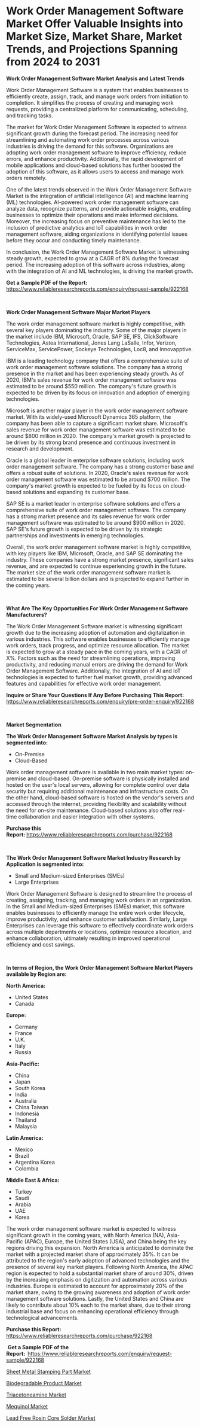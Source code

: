 <p><h1>Work Order Management Software Market Offer Valuable Insights into Market Size, Market Share, Market Trends, and Projections Spanning from 2024 to 2031</h1></p><p><strong>Work Order Management Software Market Analysis and Latest Trends</strong></p>
<p><p>Work Order Management Software is a system that enables businesses to efficiently create, assign, track, and manage work orders from initiation to completion. It simplifies the process of creating and managing work requests, providing a centralized platform for communicating, scheduling, and tracking tasks.</p><p>The market for Work Order Management Software is expected to witness significant growth during the forecast period. The increasing need for streamlining and automating work order processes across various industries is driving the demand for this software. Organizations are adopting work order management software to improve efficiency, reduce errors, and enhance productivity. Additionally, the rapid development of mobile applications and cloud-based solutions has further boosted the adoption of this software, as it allows users to access and manage work orders remotely.</p><p>One of the latest trends observed in the Work Order Management Software Market is the integration of artificial intelligence (AI) and machine learning (ML) technologies. AI-powered work order management software can analyze data, recognize patterns, and provide actionable insights, enabling businesses to optimize their operations and make informed decisions. Moreover, the increasing focus on preventive maintenance has led to the inclusion of predictive analytics and IoT capabilities in work order management software, aiding organizations in identifying potential issues before they occur and conducting timely maintenance.</p><p>In conclusion, the Work Order Management Software Market is witnessing steady growth, expected to grow at a CAGR of 8% during the forecast period. The increasing adoption of this software across industries, along with the integration of AI and ML technologies, is driving the market growth.</p></p>
<p><strong>Get a Sample PDF of the Report:&nbsp;</strong> <a href="https://www.reliableresearchreports.com/enquiry/request-sample/922168">https://www.reliableresearchreports.com/enquiry/request-sample/922168</a></p>
<p>&nbsp;</p>
<p><strong>Work Order Management Software Major Market Players</strong></p>
<p><p>The work order management software market is highly competitive, with several key players dominating the industry. Some of the major players in the market include IBM, Microsoft, Oracle, SAP SE, IFS, ClickSoftware Technologies, Astea International, Jones Lang LaSalle, Infor, Verizon, ServiceMax, ServicePower, Sockeye Technologies, Loc8, and Innovapptive.</p><p>IBM is a leading technology company that offers a comprehensive suite of work order management software solutions. The company has a strong presence in the market and has been experiencing steady growth. As of 2020, IBM's sales revenue for work order management software was estimated to be around $550 million. The company's future growth is expected to be driven by its focus on innovation and adoption of emerging technologies.</p><p>Microsoft is another major player in the work order management software market. With its widely-used Microsoft Dynamics 365 platform, the company has been able to capture a significant market share. Microsoft's sales revenue for work order management software was estimated to be around $800 million in 2020. The company's market growth is projected to be driven by its strong brand presence and continuous investment in research and development.</p><p>Oracle is a global leader in enterprise software solutions, including work order management software. The company has a strong customer base and offers a robust suite of solutions. In 2020, Oracle's sales revenue for work order management software was estimated to be around $700 million. The company's market growth is expected to be fueled by its focus on cloud-based solutions and expanding its customer base.</p><p>SAP SE is a market leader in enterprise software solutions and offers a comprehensive suite of work order management software. The company has a strong market presence and its sales revenue for work order management software was estimated to be around $900 million in 2020. SAP SE's future growth is expected to be driven by its strategic partnerships and investments in emerging technologies.</p><p>Overall, the work order management software market is highly competitive, with key players like IBM, Microsoft, Oracle, and SAP SE dominating the industry. These companies have a strong market presence, significant sales revenue, and are expected to continue experiencing growth in the future. The market size of the work order management software market is estimated to be several billion dollars and is projected to expand further in the coming years.</p></p>
<p>&nbsp;</p>
<p><strong>What Are The Key Opportunities For Work Order Management Software Manufacturers?</strong></p>
<p><p>The Work Order Management Software market is witnessing significant growth due to the increasing adoption of automation and digitalization in various industries. This software enables businesses to efficiently manage work orders, track progress, and optimize resource allocation. The market is expected to grow at a steady pace in the coming years, with a CAGR of X%. Factors such as the need for streamlining operations, improving productivity, and reducing manual errors are driving the demand for Work Order Management Software. Additionally, the integration of AI and IoT technologies is expected to further fuel market growth, providing advanced features and capabilities for effective work order management.</p></p>
<p><strong>Inquire or Share Your Questions If Any Before Purchasing This Report:</strong> <a href="https://www.reliableresearchreports.com/enquiry/pre-order-enquiry/922168">https://www.reliableresearchreports.com/enquiry/pre-order-enquiry/922168</a></p>
<p>&nbsp;</p>
<p><strong>Market Segmentation</strong></p>
<p><strong>The Work Order Management Software Market Analysis by types is segmented into:</strong></p>
<p><ul><li>On-Premise</li><li>Cloud-Based</li></ul></p>
<p><p>Work order management software is available in two main market types: on-premise and cloud-based. On-premise software is physically installed and hosted on the user's local servers, allowing for complete control over data security but requiring additional maintenance and infrastructure costs. On the other hand, cloud-based software is hosted on the vendor's servers and accessed through the internet, providing flexibility and scalability without the need for on-site maintenance. Cloud-based solutions also offer real-time collaboration and easier integration with other systems.</p></p>
<p><strong>Purchase this Report:&nbsp;</strong><a href="https://www.reliableresearchreports.com/purchase/922168">https://www.reliableresearchreports.com/purchase/922168</a></p>
<p>&nbsp;</p>
<p><strong>The Work Order Management Software Market Industry Research by Application is segmented into:</strong></p>
<p><ul><li>Small and Medium-sized Enterprises (SMEs)</li><li>Large Enterprises</li></ul></p>
<p><p>Work Order Management Software is designed to streamline the process of creating, assigning, tracking, and managing work orders in an organization. In the Small and Medium-sized Enterprises (SMEs) market, this software enables businesses to efficiently manage the entire work order lifecycle, improve productivity, and enhance customer satisfaction. Similarly, Large Enterprises can leverage this software to effectively coordinate work orders across multiple departments or locations, optimize resource allocation, and enhance collaboration, ultimately resulting in improved operational efficiency and cost savings.</p></p>
<p>&nbsp;</p>
<p><strong>In terms of Region, the Work Order Management Software Market Players available by Region are:</strong></p>
<p>
    <p> <strong> North America: </strong>
        <ul>
            <li>United States</li>
            <li>Canada</li>
        </ul>
        </p> 
    <p> <strong> Europe: </strong>
        <ul>
            <li>Germany</li>
            <li>France</li>
            <li>U.K.</li>
            <li>Italy</li>
            <li>Russia</li>
        </ul>
        </p> 
    <p> <strong> Asia-Pacific: </strong>
        <ul>
            <li>China</li>
            <li>Japan</li>
            <li>South Korea</li>
            <li>India</li>
            <li>Australia</li>
            <li>China Taiwan</li>
            <li>Indonesia</li>
            <li>Thailand</li>
            <li>Malaysia</li>
        </ul>
        </p> 
    <p> <strong> Latin America: </strong>
        <ul>
            <li>Mexico</li>
            <li>Brazil</li>
            <li>Argentina Korea</li>
            <li>Colombia</li>
        </ul>
        </p> 
    <p> <strong> Middle East & Africa: </strong>
        <ul>
            <li>Turkey</li>
            <li>Saudi</li>
            <li>Arabia</li>
            <li>UAE</li>
            <li>Korea</li>
        </ul>
    </p>
    </p>
<p><p>The work order management software market is expected to witness significant growth in the coming years, with North America (NA), Asia-Pacific (APAC), Europe, the United States (USA), and China being the key regions driving this expansion. North America is anticipated to dominate the market with a projected market share of approximately 35%. It can be attributed to the region's early adoption of advanced technologies and the presence of several key market players. Following North America, the APAC region is expected to hold a substantial market share of around 30%, driven by the increasing emphasis on digitization and automation across various industries. Europe is estimated to account for approximately 20% of the market share, owing to the growing awareness and adoption of work order management software solutions. Lastly, the United States and China are likely to contribute about 10% each to the market share, due to their strong industrial base and focus on enhancing operational efficiency through technological advancements.</p></p>
<p><strong>Purchase this Report: </strong><a href="https://www.reliableresearchreports.com/purchase/922168">https://www.reliableresearchreports.com/purchase/922168</a></p>
<p>&nbsp;<strong>Get a Sample PDF of the Report:&nbsp;&nbsp;</strong><a href="https://www.reliableresearchreports.com/enquiry/request-sample/922168">https://www.reliableresearchreports.com/enquiry/request-sample/922168</a></p>
<p><strong></strong></p>
<p><p><a href="https://medium.com/@petrawillms/sheet-metal-stamping-part-market-trends-and-market-analysis-forecasted-for-period-2024-2031-f7ddfaec6dd5">Sheet Metal Stamping Part Market</a></p><p><a href="https://medium.com/@petrawillms/biodegradable-product-market-insight-market-trends-growth-forecasted-from-2024-to-2031-36e50597c28d">Biodegradable Product Market</a></p><p><a href="https://medium.com/@petrawillms/analyzing-triacetoneamine-market-global-industry-perspective-and-forecast-2024-to-2031-20cfc51fee9b">Triacetoneamine Market</a></p><p><a href="https://medium.com/@petrawillms/mequinol-market-comprehensive-assessment-by-type-application-and-geography-666b7a52084e">Mequinol Market</a></p><p><a href="https://medium.com/@petrawillms/lead-free-rosin-core-solder-market-analysis-its-cagr-market-segmentation-and-global-industry-a2bcc06a554e">Lead Free Rosin Core Solder Market</a></p></p>
